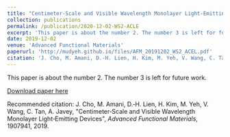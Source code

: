 ```yaml
---
title: "Centimeter‐Scale and Visible Wavelength Monolayer Light‐Emitting Devices"
collection: publications
permalink: /publication/2020-12-02-WS2-ACLE
excerpt: 'This paper is about the number 2. The number 3 is left for future work.'
date: 2019-12-02
venue: 'Advanced Functional Materials'
paperurl: 'http://mudyeh.github.io/files/AFM_20191202_WS2_ACEL.pdf'
citation: 'J. Cho, M. Amani, D.‐H. Lien, H. Kim, M. Yeh, V. Wang, C. Tan, A. Javey, &quot;Centimeter‐Scale and Visible Wavelength Monolayer Light‐Emitting Devices&quot;, <i>Advanced Functional Materials</i>, 1907941, 2019.'
---
```

This paper is about the number 2. The number 3 is left for future work.

[Download paper here](http://mudyeh.github.io/files/AFM_20191202_WS2_ACEL.pdf)

Recommended citation: J. Cho, M. Amani, D.‐H. Lien, H. Kim, M. Yeh, V. Wang, C. Tan, A. Javey, "Centimeter‐Scale and Visible Wavelength Monolayer Light‐Emitting Devices", <i>Advanced Functional Materials</i>, 1907941, 2019.